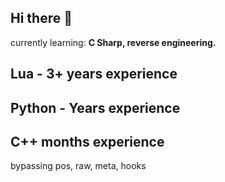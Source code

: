 ## Hi there 👋

currently learning: **C Sharp, reverse engineering.**

## Lua - 3+ years experience

## Python - Years experience

## C++ months experience

bypassing pos, raw, meta, hooks
